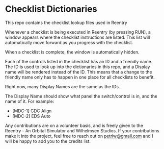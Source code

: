 # Checklist Dictionaries
This repo contains the checklist lookup files used in Reentry

Whenever a checklist is being executed in Reentry (by pressing RUN), a window appears where the checklist instructions are listed.
This list will automatically move forward as you progress with the checklist.

When a checklist is complete, the window is automatically hidden.

Each of the controls listed in the checklist has an ID and a friendly name. The ID is used to look up into the dictionaries in this repo, and a Display name will be rendered instead of the ID. This means that a change to the friendly name only has to happen in one place for all checklists to benefit. 

Right now, many Display Names are the same as the IDs.

The Display Name should show what panel the switch/control is in, and the name of it. For example:
- [MDC-1] GDC Align
- [MDC-2] EDS Auto

Any contributions are on a volunteer basis, and is freely given to the Reentry - An Orbital Simulator and Wilhelmsen Studios. If your contributions make it into the project, feel free to reach out on petriw@gmail.com and I will be happy to add you to the credits list.
